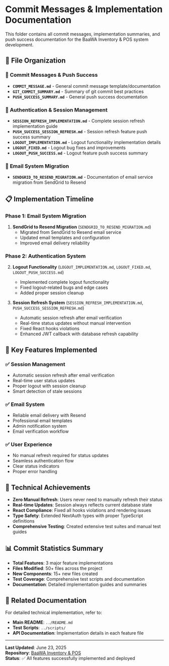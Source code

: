 # Commit Messages & Implementation Documentation

This folder contains all commit messages, implementation summaries, and push success documentation for the BaaWA Inventory & POS system development.

## 📁 File Organization

### 🚀 **Commit Messages & Push Success**
- **`COMMIT_MESSAGE.md`** - General commit message template/documentation
- **`GIT_COMMIT_SUMMARY.md`** - Summary of git commit best practices
- **`PUSH_SUCCESS_SUMMARY.md`** - General push success documentation

### 🔐 **Authentication & Session Management**
- **`SESSION_REFRESH_IMPLEMENTATION.md`** - Complete session refresh implementation guide
- **`PUSH_SUCCESS_SESSION_REFRESH.md`** - Session refresh feature push success summary
- **`LOGOUT_IMPLEMENTATION.md`** - Logout functionality implementation details
- **`LOGOUT_FIXED.md`** - Logout bug fixes and improvements
- **`LOGOUT_PUSH_SUCCESS.md`** - Logout feature push success summary

### 📧 **Email System Migration**
- **`SENDGRID_TO_RESEND_MIGRATION.md`** - Documentation of email service migration from SendGrid to Resend

## 📋 **Implementation Timeline**

### Phase 1: Email System Migration
1. **SendGrid to Resend Migration** (`SENDGRID_TO_RESEND_MIGRATION.md`)
   - Migrated from SendGrid to Resend email service
   - Updated email templates and configuration
   - Improved email delivery reliability

### Phase 2: Authentication System
2. **Logout Functionality** (`LOGOUT_IMPLEMENTATION.md`, `LOGOUT_FIXED.md`, `LOGOUT_PUSH_SUCCESS.md`)
   - Implemented complete logout functionality
   - Fixed logout-related bugs and edge cases
   - Added proper session cleanup

3. **Session Refresh System** (`SESSION_REFRESH_IMPLEMENTATION.md`, `PUSH_SUCCESS_SESSION_REFRESH.md`)
   - Automatic session refresh after email verification
   - Real-time status updates without manual intervention
   - Fixed React hooks violations
   - Enhanced JWT callback with database refresh capability

## 🎯 **Key Features Implemented**

### ✅ **Session Management**
- Automatic session refresh after email verification
- Real-time user status updates
- Proper logout with session cleanup
- Smart detection of stale sessions

### ✅ **Email System**
- Reliable email delivery with Resend
- Professional email templates
- Admin notification system
- Email verification workflow

### ✅ **User Experience**
- No manual refresh required for status updates
- Seamless authentication flow
- Clear status indicators
- Proper error handling

## 🔧 **Technical Achievements**

- **Zero Manual Refresh**: Users never need to manually refresh their status
- **Real-time Updates**: Session always reflects current database state
- **React Compliance**: Fixed all hooks violations and rendering issues
- **Type Safety**: Extended NextAuth types with proper TypeScript definitions
- **Comprehensive Testing**: Created extensive test suites and manual test guides

## 📊 **Commit Statistics Summary**

- **Total Features**: 3 major feature implementations
- **Files Modified**: 50+ files across the project
- **New Components**: 15+ new files created
- **Test Coverage**: Comprehensive test scripts and documentation
- **Documentation**: Detailed implementation guides and summaries

## 🔗 **Related Documentation**

For detailed technical implementation, refer to:
- **Main README**: `../README.md`
- **Test Scripts**: `../scripts/`
- **API Documentation**: Implementation details in each feature file

---

**Last Updated**: June 23, 2025  
**Repository**: [BaaWA Inventory & POS](https://github.com/baawa1/baawa-inventory.git)  
**Status**: ✅ All features successfully implemented and deployed
